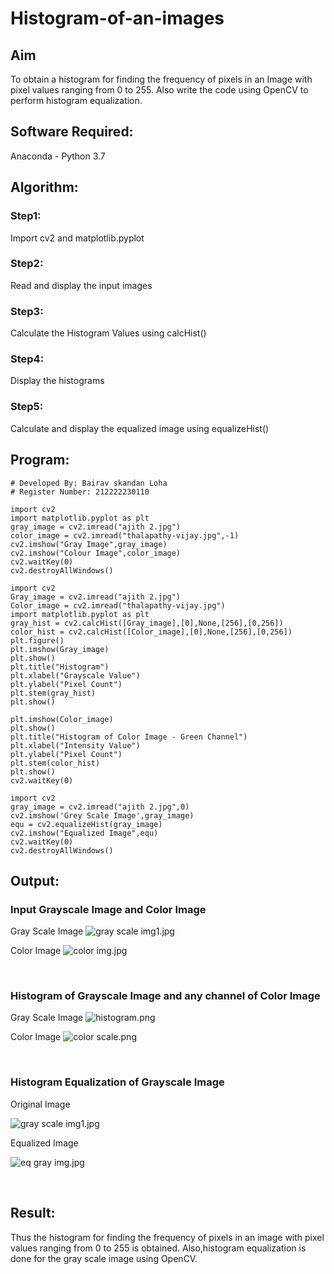 # Histogram-of-an-images
## Aim
To obtain a histogram for finding the frequency of pixels in an Image with pixel values ranging from 0 to 255. Also write the code using OpenCV to perform histogram equalization.

## Software Required:
Anaconda - Python 3.7

## Algorithm:
### Step1:
Import cv2 and matplotlib.pyplot
<br>

### Step2:
Read and display the input images
<br>

### Step3:
Calculate the Histogram Values using calcHist()
<br>

### Step4:
Display the histograms
<br>

### Step5:
Calculate and display the equalized image using equalizeHist()
<br>

## Program:
```
# Developed By: Bairav skandan Loha
# Register Number: 212222230110

import cv2
import matplotlib.pyplot as plt
gray_image = cv2.imread("ajith 2.jpg")
color_image = cv2.imread("thalapathy-vijay.jpg",-1)
cv2.imshow("Gray Image",gray_image)
cv2.imshow("Colour Image",color_image)
cv2.waitKey(0)
cv2.destroyAllWindows()

import cv2
Gray_image = cv2.imread("ajith 2.jpg")
Color_image = cv2.imread("thalapathy-vijay.jpg")
import matplotlib.pyplot as plt
gray_hist = cv2.calcHist([Gray_image],[0],None,[256],[0,256])
color_hist = cv2.calcHist([Color_image],[0],None,[256],[0,256])
plt.figure()
plt.imshow(Gray_image)
plt.show()
plt.title("Histogram")
plt.xlabel("Grayscale Value")
plt.ylabel("Pixel Count")
plt.stem(gray_hist)
plt.show()

plt.imshow(Color_image)
plt.show()
plt.title("Histogram of Color Image - Green Channel")
plt.xlabel("Intensity Value")
plt.ylabel("Pixel Count")
plt.stem(color_hist)
plt.show()
cv2.waitKey(0)

import cv2
gray_image = cv2.imread("ajith 2.jpg",0)
cv2.imshow('Grey Scale Image',gray_image)
equ = cv2.equalizeHist(gray_image)
cv2.imshow("Equalized Image",equ)
cv2.waitKey(0)
cv2.destroyAllWindows()

```
## Output:
### Input Grayscale Image and Color Image
Gray Scale Image
![gray scale img1.jpg](https://github.com/Bairav-2003/Histogram-of-an-images/blob/main/gray%20scale%20img.jpg)

Color Image
![color img.jpg](https://github.com/Bairav-2003/Histogram-of-an-images/blob/main/color%20img.jpg)

<br>

### Histogram of Grayscale Image and any channel of Color Image
Gray Scale Image
![histogram.png](https://github.com/Bairav-2003/Histogram-of-an-images/blob/main/histogram.png)

Color Image
![color scale.png](https://github.com/Bairav-2003/Histogram-of-an-images/blob/main/color%20scale.png)

<br>

### Histogram Equalization of Grayscale Image

Original Image

![gray scale img1.jpg](https://github.com/Bairav-2003/Histogram-of-an-images/blob/main/gray%20scale%20img1.jpg)

Equalized Image

![eq gray img.jpg](https://github.com/Bairav-2003/Histogram-of-an-images/blob/main/eq%20gray%20img.jpg)

<br>

## Result: 
Thus the histogram for finding the frequency of pixels in an image with pixel values ranging from 0 to 255 is obtained. Also,histogram equalization is done for the gray scale image using OpenCV.
